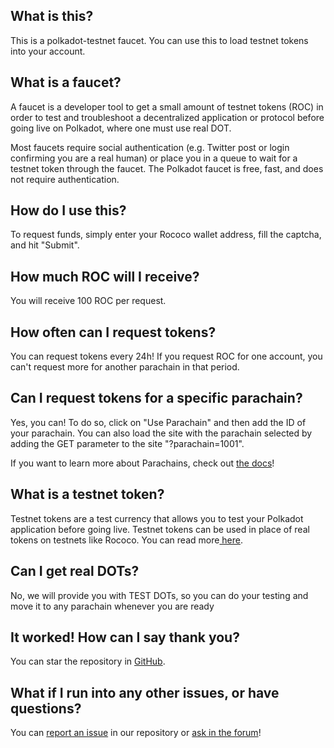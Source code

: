 ## What is this?

This is a polkadot-testnet faucet. You can use this to load testnet tokens into your account.

## What is a faucet?

A faucet is a developer tool to get a small amount of testnet tokens (ROC) in order to test and troubleshoot a decentralized application or protocol before going live on Polkadot, where one must use real DOT.

Most faucets require social authentication (e.g. Twitter post or login confirming you are a real human) or place you in a queue to wait for a testnet token through the faucet. The Polkadot faucet is free, fast, and does not require authentication.

## How do I use this?

To request funds, simply enter your Rococo wallet address, fill the captcha, and hit "Submit".

## How much ROC will I receive?

You will receive 100 ROC per request.

## How often can I request tokens?

You can request tokens every 24h! If you request ROC for one account, you can't request more for another parachain in that period.

## Can I request tokens for a specific parachain?

Yes, you can! To do so, click on "Use Parachain" and then add the ID of your parachain. You can also load the site with the parachain selected by adding the GET parameter to the site "?parachain=1001".

If you want to learn more about Parachains, check out [the docs](https://polkadot.network/features/parachains)!

## What is a testnet token?

Testnet tokens are a test currency that allows you to test your Polkadot application before going live. Testnet tokens can be used in place of real tokens on testnets like Rococo. You can read more[ here](https://polkadot.network/blog/rococo-v1-a-holiday-gift-to-the-polkadot-community/).

## Can I get real DOTs?

No, we will provide you with TEST DOTs, so you can do your testing and move it to any parachain whenever you are ready

## It worked! How can I say thank you?

You can star the repository in [GitHub](https://github.com/paritytech/substrate-matrix-faucet).

## What if I run into any other issues, or have questions?

You can [report an issue](https://github.com/paritytech/substrate-matrix-faucet/issues) in our repository or [ask in the forum](https://forum.polkadot.network/t/experiencing-trouble-accessing-our-rococo-faucet-please-post-here/2952)!
